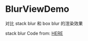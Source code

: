 # BlurViewDemo
对比 stack blur 和 box blur 的渲染效果

stack blur Code from: [HERE](https://github.com/tomsoft1/StackBluriOS/blob/master/Classes/UIImage%2BStackBlur.m)
